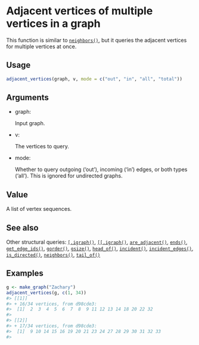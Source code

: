 # Adjacent vertices of multiple vertices in a graph

This function is similar to
[`neighbors()`](https://r.igraph.org/reference/neighbors.md), but it
queries the adjacent vertices for multiple vertices at once.

## Usage

``` r
adjacent_vertices(graph, v, mode = c("out", "in", "all", "total"))
```

## Arguments

- graph:

  Input graph.

- v:

  The vertices to query.

- mode:

  Whether to query outgoing (‘out’), incoming (‘in’) edges, or both
  types (‘all’). This is ignored for undirected graphs.

## Value

A list of vertex sequences.

## See also

Other structural queries:
[`[.igraph()`](https://r.igraph.org/reference/sub-.igraph.md),
[`[[.igraph()`](https://r.igraph.org/reference/sub-sub-.igraph.md),
[`are_adjacent()`](https://r.igraph.org/reference/are_adjacent.md),
[`ends()`](https://r.igraph.org/reference/ends.md),
[`get_edge_ids()`](https://r.igraph.org/reference/get_edge_ids.md),
[`gorder()`](https://r.igraph.org/reference/gorder.md),
[`gsize()`](https://r.igraph.org/reference/gsize.md),
[`head_of()`](https://r.igraph.org/reference/head_of.md),
[`incident()`](https://r.igraph.org/reference/incident.md),
[`incident_edges()`](https://r.igraph.org/reference/incident_edges.md),
[`is_directed()`](https://r.igraph.org/reference/is_directed.md),
[`neighbors()`](https://r.igraph.org/reference/neighbors.md),
[`tail_of()`](https://r.igraph.org/reference/tail_of.md)

## Examples

``` r
g <- make_graph("Zachary")
adjacent_vertices(g, c(1, 34))
#> [[1]]
#> + 16/34 vertices, from d98cde3:
#>  [1]  2  3  4  5  6  7  8  9 11 12 13 14 18 20 22 32
#> 
#> [[2]]
#> + 17/34 vertices, from d98cde3:
#>  [1]  9 10 14 15 16 19 20 21 23 24 27 28 29 30 31 32 33
#> 
```

